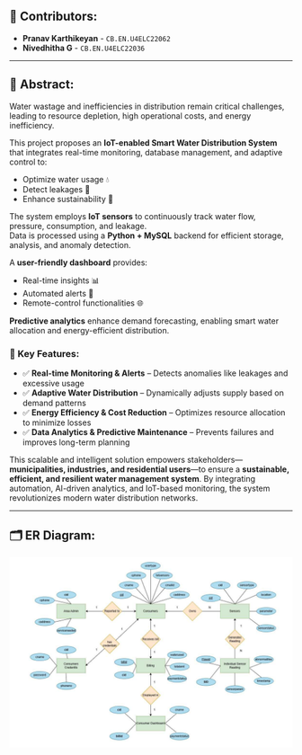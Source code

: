 ## 👥 Contributors:
- **Pranav Karthikeyan** - `CB.EN.U4ELC22062`  
- **Nivedhitha G** - `CB.EN.U4ELC22036`

---

## 📌 Abstract:

Water wastage and inefficiencies in distribution remain critical challenges, leading to resource depletion, high operational costs, and energy inefficiency.

This project proposes an **IoT-enabled Smart Water Distribution System** that integrates real-time monitoring, database management, and adaptive control to:

- Optimize water usage 💧  
- Detect leakages 🚨  
- Enhance sustainability 🌱  

The system employs **IoT sensors** to continuously track water flow, pressure, consumption, and leakage.  
Data is processed using a **Python + MySQL** backend for efficient storage, analysis, and anomaly detection.

A **user-friendly dashboard** provides:

- Real-time insights 📊  
- Automated alerts 🔔  
- Remote-control functionalities 🌐  

**Predictive analytics** enhance demand forecasting, enabling smart water allocation and energy-efficient distribution.

### 🔑 Key Features:
- ✅ **Real-time Monitoring & Alerts** – Detects anomalies like leakages and excessive usage  
- ✅ **Adaptive Water Distribution** – Dynamically adjusts supply based on demand patterns  
- ✅ **Energy Efficiency & Cost Reduction** – Optimizes resource allocation to minimize losses  
- ✅ **Data Analytics & Predictive Maintenance** – Prevents failures and improves long-term planning  

This scalable and intelligent solution empowers stakeholders—**municipalities, industries, and residential users**—to ensure a **sustainable, efficient, and resilient water management system**. By integrating automation, AI-driven analytics, and IoT-based monitoring, the system revolutionizes modern water distribution networks.

---

## 🗂️ ER Diagram:
![ER Diagram](./ER%20Diagram.png)
